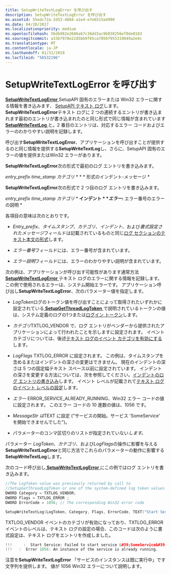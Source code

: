 ```yaml
---
title: SetupWriteTextLogError を呼び出す
description: SetupWriteTextLogError を呼び出す
ms.assetid: 55edc72a-2d53-4084-a1e4-e7e6515a4990
ms.date: 04/20/2017
ms.localizationpriority: medium
ms.openlocfilehash: 56db982e2686a67c36dd3ac9b038256ef0de8183
ms.sourcegitcommit: a33b7978e22d5bb9f65ca7056f955319049a2e4c
ms.translationtype: MT
ms.contentlocale: ja-JP
ms.lasthandoff: 01/31/2019
ms.locfileid: "56532196"
---
```

# <a name="calling-setupwritetextlogerror"></a>SetupWriteTextLogError を呼び出す


[**SetupWriteTextLogError** ](https://msdn.microsoft.com/library/windows/hardware/ff552232) SetupAPI 固有のエラーまたは Win32 エラーに関する情報を書き込みます、 [SetupAPI テキスト ログ](setupapi-text-logs.md)します。 **SetupWriteTextLogError**テキスト ログに 2 つの連続するエントリが書き込まれます最初のエントリが書き込まれたのと同じ形式で同じ情報が含まれています[ **SetupWriteTextLog** ](https://msdn.microsoft.com/library/windows/hardware/ff552218)と。2 番目のエントリは、対応するエラー コードおよびエラーのわかりやすい説明を記録します。

呼び出す**SetupWriteTextLogError**、アプリケーションを呼び出すことが提供するのと同じ情報を提供する**SetupWriteTextLog**し、さらに、SetupAPI 固有のエラーの値を提供またはWin32 エラーがあります。

**SetupWriteTextLogError**次の形式で最初のログ エントリを書き込みます。

*entry_prefix time_stamp カテゴリ* * * * 形式のインデント-メッセージ *

**SetupWriteTextLogError**次の形式で 2 つ目のログ エントリを書き込みます。

*entry_prefix time_stamp カテゴリ* **<strong>* インデント * **エラー:</strong>* エラー番号のエラーの説明 *

各項目の意味は次のとおりです。

-   *Entry_prefix*、*タイムスタンプ*、*カテゴリ*、*インデント*、および*書式設定されたメッセージ*フィールドは記載されているものと同じ[ログ セクションのテキスト本文の形式](format-of-a-text-log-section-body.md)します。

-   *エラー番号*フィールドには、エラー番号が含まれています。

-   *エラー説明*フィールドには、エラーのわかりやすい説明が含まれています。

次の例は、アプリケーションが呼び出す可能性があります通常方法[ **SetupWriteTextLogError** ](https://msdn.microsoft.com/library/windows/hardware/ff552232)テキスト ログのエラーに関する情報を記録します。 この例で使用されるエラーは、システム開始エラーです。 アプリケーション呼び出し**SetupWriteTextLogError**、次のパラメーター値を指定します。

- *LogToken*ログのトークン値を呼び出すことによって取得されたいずれかに設定されている[ **SetupGetThreadLogToken** ](https://msdn.microsoft.com/library/windows/hardware/ff552211) で説明されているトークンの値は、システム定義のログの1つまたは[ログイン トークン](log-tokens.md)します。

- *カテゴリ*TXTLOG_VENDOR で、ログ エントリがベンダーから提供されたアプリケーションによって行われたことを示しますに設定されます。 イベント カテゴリについては、後述[テキスト ログのイベント カテゴリを有効にする](enabling-event-categories-for-a-text-log.md)します。

- *LogFlags* TXTLOG_ERROR に設定されます。 この例は、タイムスタンプを含めるまたはインデントの深さの変更はできません。 現在のインデントの深さは 5 つの固定幅テキスト スペース以前に設定されています。 インデントの深さを変更する方法については、次を参照してください。[インデントのログ エントリの書き込み](writing-indented-log-entries.md)します。 イベント レベルが記載されて[テキスト ログのイベント レベルの設定](setting-the-event-level-for-a-text-log.md)します。

- *エラー* ERROR_SERVICE_ALREADY_RUNNING、Win32 エラー コードの値に設定されます。 このエラー コードの 10 進数の値は、1056 です。

- *MessageStr は*TEXT に設定 ("サービスの開始。サービス 'SomeService' を開始できませんでした")。

- パラメーターのコンマ区切りのリストが指定されていない<em>します。</em>

パラメーター *LogToken*、*カテゴリ*、および*LogFlags*の操作に影響を与える**SetupWriteTextLogError**と同じ方法でこれらのパラメーターの動作に影響する**SetupWriteTextLog**します。

次のコード呼び出し[ **SetupWriteTextLogError** ](https://msdn.microsoft.com/library/windows/hardware/ff552232)にこの例ではログ エントリを書き込みます。

```cpp
//The LogToken value was previously returned by call to
//SetupGetThreadLogToken or one of the system-defined log token values
DWORD Category = TXTLOG_VENDOR; 
DWORD Flags = TXTLOG_ERROR ;
DWORD ErrorCode = 1056; // The corresponding Win32 error code

SetupWriteTextLog(LogToken, Category, Flags, ErrorCode, TEXT("Start Service: Failed to start service &#39;SomeService&#39;"),);
```

TXTLOG_VENDOR イベントのカテゴリが有効になっており、TXTLOG_ERROR イベントのレベルは、テキスト ログの設定の場合、このコードは次のように書式設定は、テキスト ログをエントリを作成しました。

```cpp
!!!     :  Start Service: Failed to start service &#39;SomeService&#39; 
!!!   :  Error 1056: An instance of the service is already running.
```

注意を**SetupWriteTextLogError** 「サービスのインスタンスは既に実行中」です文字列を提供します。 値が 1056 Win32 エラーについて説明します。

 

 






